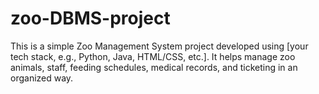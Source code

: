 # zoo-DBMS-project
This is a simple Zoo Management System project developed using [your tech stack, e.g., Python, Java, HTML/CSS, etc.]. It helps manage zoo animals, staff, feeding schedules, medical records, and ticketing in an organized way.
